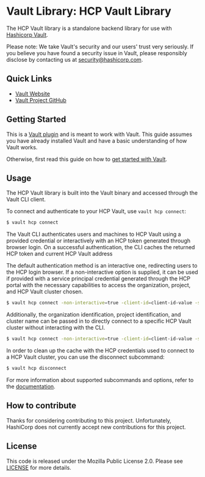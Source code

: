 # Vault Library: HCP Vault Library

The HCP Vault library is a standalone backend library for use with [Hashicorp
Vault](https://www.github.com/hashicorp/vault).

Please note: We take Vault's security and our users' trust very seriously. If
you believe you have found a security issue in Vault, please responsibly
disclose by contacting us at [security@hashicorp.com](mailto:security@hashicorp.com).

## Quick Links

- [Vault Website](https://developer.hashicorp.com/vault)
- [Vault Project GitHub](https://www.github.com/hashicorp/vault)

## Getting Started

This is a [Vault plugin](https://developer.hashicorp.com/vault/docs/plugins)
and is meant to work with Vault. This guide assumes you have already installed
Vault and have a basic understanding of how Vault works.

Otherwise, first read this guide on how to [get started with
Vault](https://developer.hashicorp.com/vault/tutorials/getting-started/getting-started-install).

## Usage

The HCP Vault library is built into the Vault binary and accessed through the Vault CLI client.

To connect and authenticate to your HCP Vault, use `vault hcp connect`:

```sh
$ vault hcp connect
```

The Vault CLI authenticates users and machines to HCP Vault using a provided credential or interactively with an HCP token generated through browser login. On a successful authentication, the CLI caches the returned HCP token and current HCP Vault address 

The default authentication method is an interactive one, redirecting users to the HCP login browser.
If a non-interactive option is supplied, it can be used if provided with a service principal credential
generated through the HCP portal with the necessary capabilities to access the organization, project, and
HCP Vault cluster chosen.

```sh
$ vault hcp connect -non-interactive=true -client-id=client-id-value -secret-id=secret-id-value
```

Additionally, the organization identification, project identification, and cluster name can be passed in to
directly connect to a specific HCP Vault cluster without interacting with the CLI.

```sh
$ vault hcp connect -non-interactive=true -client-id=client-id-value -secret-id=secret-id-value -organization-id=org-UUID -project-id=proj-UUID -cluster-id=cluster-name
```

In order to clean up the cache with the HCP credentials used to connect to a HCP Vault cluster, you can use the disconnect subcommand:

```sh
$ vault hcp disconnect
```

For more information about supported subcommands and options, refer to the [documentation](https://add-documentation-here).

## How to contribute

Thanks for considering contributing to this project. Unfortunately, HashiCorp does not currently accept new contributions for this project.

## License

This code is released under the Mozilla Public License 2.0. Please see [LICENSE](https://github.com/hashicorp/terraform-aws-hcp-consul/blob/main/LICENSE) for more details.